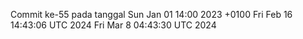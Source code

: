 Commit ke-55 pada tanggal Sun Jan 01 14:00 2023 +0100
Fri Feb 16 14:43:06 UTC 2024
Fri Mar  8 04:43:30 UTC 2024
